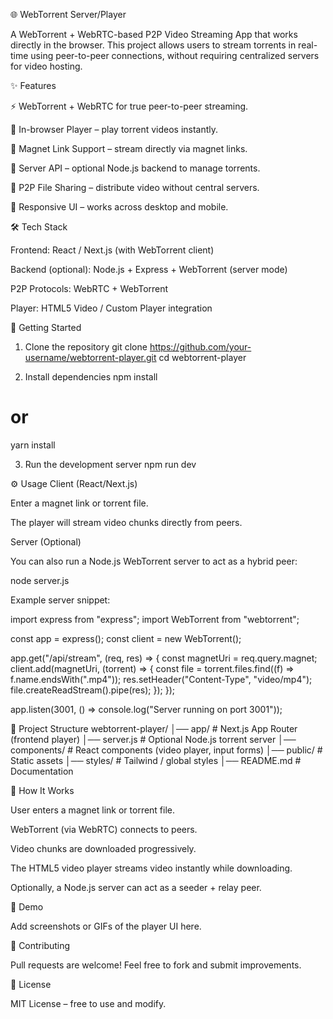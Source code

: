 🌐 WebTorrent Server/Player

A WebTorrent + WebRTC-based P2P Video Streaming App that works directly in the browser. This project allows users to stream torrents in real-time using peer-to-peer connections, without requiring centralized servers for video hosting.

✨ Features

⚡ WebTorrent + WebRTC for true peer-to-peer streaming.

🎥 In-browser Player – play torrent videos instantly.

🔗 Magnet Link Support – stream directly via magnet links.

📡 Server API – optional Node.js backend to manage torrents.

🔄 P2P File Sharing – distribute video without central servers.

📱 Responsive UI – works across desktop and mobile.

🛠️ Tech Stack

Frontend: React / Next.js (with WebTorrent client)

Backend (optional): Node.js + Express + WebTorrent (server mode)

P2P Protocols: WebRTC + WebTorrent

Player: HTML5 Video / Custom Player integration

🚀 Getting Started
1. Clone the repository
git clone https://github.com/your-username/webtorrent-player.git
cd webtorrent-player

2. Install dependencies
npm install
# or
yarn install

3. Run the development server
npm run dev

⚙️ Usage
Client (React/Next.js)

Enter a magnet link or torrent file.

The player will stream video chunks directly from peers.

Server (Optional)

You can also run a Node.js WebTorrent server to act as a hybrid peer:

node server.js


Example server snippet:

import express from "express";
import WebTorrent from "webtorrent";

const app = express();
const client = new WebTorrent();

app.get("/api/stream", (req, res) => {
  const magnetUri = req.query.magnet;
  client.add(magnetUri, (torrent) => {
    const file = torrent.files.find((f) => f.name.endsWith(".mp4"));
    res.setHeader("Content-Type", "video/mp4");
    file.createReadStream().pipe(res);
  });
});

app.listen(3001, () => console.log("Server running on port 3001"));

📂 Project Structure
webtorrent-player/
│── app/                # Next.js App Router (frontend player)
│── server.js           # Optional Node.js torrent server
│── components/         # React components (video player, input forms)
│── public/             # Static assets
│── styles/             # Tailwind / global styles
│── README.md           # Documentation

🔑 How It Works

User enters a magnet link or torrent file.

WebTorrent (via WebRTC) connects to peers.

Video chunks are downloaded progressively.

The HTML5 video player streams video instantly while downloading.

Optionally, a Node.js server can act as a seeder + relay peer.

📸 Demo

Add screenshots or GIFs of the player UI here.

🤝 Contributing

Pull requests are welcome! Feel free to fork and submit improvements.

📜 License

MIT License – free to use and modify.
